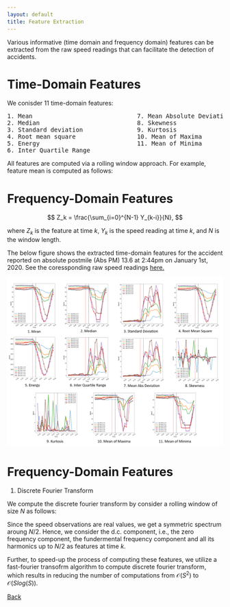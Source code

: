 ```yaml
---
layout: default
title: Feature Extraction
---
```


Various informative (time domain and frequency domain) features can be extracted from the raw speed readings that can facilitate the detection of accidents. 

# Time-Domain Features

We conisder 11 time-domain features:
<pre>
1. Mean                             7. Mean Absolute Deviation
2. Median                           8. Skewness
3. Standard deviation               9. Kurtosis
4. Root mean square                 10. Mean of Maxima
5. Energy                           11. Mean of Minima
6. Inter Quartile Range
</pre>


All features are computed via a rolling window approach. For example, feature mean is computed as follows:

# Frequency-Domain Features

$$ Z_k = \frac{\sum_{i=0}^{N-1} Y_{k-i}}{N}, $$

where $Z_k$ is the feature at time $k$, $Y_k$ is the speed reading at time $k$, and $N$ is the window length. 
 
The below figure shows the extracted time-domain features for the accident reported on absolute postmile (Abs PM) 13.6 at 2:44pm on January 1st, 2020. See the coressponding raw speed readings [here.](./data_collect.html)
 
 <p align="center">
  <img src="../images/time_feat.png">
 </p>
 
 
 # Frequency-Domain Features
 
 
 1. Discrete Fourier Transform
 
 We compute the discrete fourier transform by consider a rolling window of size $N$ as follows:
 
 
 Since the speed observations are real values, we get a symmetric spectrum aroung $N/2$. Hence, we consider the d.c. component, i.e., the zero frequency component, the fundermental frequency component and all its harmonics up to $N/2$ as features at time $k$. 
 
Further, to speed-up the process of computing these features, we utilize a fast-fourier transofrm algorithm to compute discrete fourier transform, which results in reducing the number of computations from $\mathcal{O}(S^2)$ to $\mathcal{O}(Slog(S))$. 

 
[Back](../)
